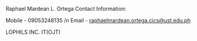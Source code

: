 Raphael Mardean L. Ortega
Contact Information:

Mobile - 09053248135 /n
Email - raphaelmardean.ortega.cics@ust.edu.ph

LOPHILS INC. IT(OJT)


